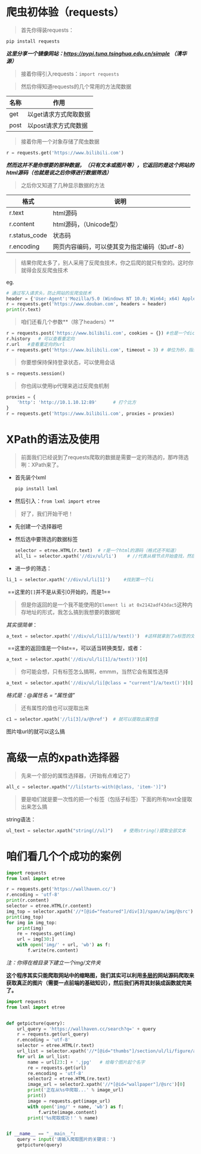 # 爬虫初体验（requests）

> 首先你得装requests：

```bash
pip install requests
```

***这里分享一个镜像网站：https://pypi.tuna.tsinghua.edu.cn/simple （清华源）***

> 接着你得引入requests：`import requests`

> 然后你得知道requests的几个常用的方法爬数据

| 名称 | 作用                  |
| ---- | --------------------- |
| get  | 以get请求方式爬取数据 |
| post | 以post请求方式爬数据  |



> 接着你用一个对象存储了爬虫数据

```python
r = requests.get('https://www.bilibili.com')
```

***然而这并不是你想要的那种数据，（只有文本或图片等），它返回的是这个网站的html源码（也就是说之后你得进行数据筛选）***

> 之后你又知道了几种显示数据的方法

| 格式          | 说明                                          |
| ------------- | --------------------------------------------- |
| r.text        | html源码                                      |
| r.content     | html源码，（Unicode型）                       |
| r.status_code | 状态码                                        |
| r.encoding    | 网页内容编码，可以使其变为指定编码（如utf-8） |



> 结果你爬太多了，别人采用了反爬虫技术，你之后爬的就只有空的。这时你就得会反反爬虫技术

eg.

```python
# 通过写入请求头，防止网站的反爬虫技术
header = {'User-Agent':'Mozilla/5.0 (Windows NT 10.0; Win64; x64) AppleWebKit/537.36 (KHTML, like Gecko) Chrome/85.0.4183.102 Safari/537.36'}
r = requests.get('https://www.douban.com', headers = header)
print(r.text)
```

> 咱们还看几个参数**（除了headers）**

````python
r = requests.post('https://www.bilibili.com', cookies = {}) #也是一个dic值
r.history 	# 可以查看重定向
r.url	#查看重定向的url
r = requests.get('https://www.bilibili.com', timeout = 3) # 单位为秒，指过了多少时间之后就停止请求
````

> 你要想保持保持登录状态，可以使用会话

```python
s = requests.session()
```

> 你也阔以使用ip代理来逃过反爬虫机制

```python
proxies = {
    'http': 'http://10.1.10.12:89' 		# 打个比方
}
r = requests.get('https://www.bilibili.com', proxies = proxies) 
```



# XPath的语法及使用

> 前面我们已经说到了requests爬取的数据是需要一定的筛选的，那咋筛选咧：XPath来了。

- 首先装个lxml

  ````bash
  pip install lxml
  ````

- 然后引入：`from lxml import etree`



> 好了，我们开始干吧！

- 先创建一个选择器吧

- 然后选中要筛选的数据标签

  ```python
  selector = etree.HTML(r.text)  # r是一个html的源码（格式还不知道）
  all_li = selector.xpath('//div/ul/li')	# //代表从根节点开始查找，然后找到想要的元素（这里是所有的li元素)
  ```

- 进一步的筛选：

```python
li_1 = selector.xpath('//div/ul/li[1]') 	#找到第一个li
```

​			==这里的`[]`并不是从索引0开始的，而是1==

> 但是你返回的是一个我不能使用的`Element li at 0x2142adf43dac5`这种内存地址的形式，我怎么搞到我想要的数据呢

*其实很简单*：

```python
a_text = selector.xpath('//div/ul/li[1]/a/text()')	#这样就拿到了a标签的文本内容
```

​		==这里的返回值是一个list==，可以适当转换类型，或者：

```python
a_text = selector.xpath('//div/ul/li[1]/a/text()')[0]
```

> 你可能会想，只有标签怎么搞啊，emmm，当然它会有属性选择

```python
a_text = selector.xpath('//div/ul/li[@class = "current"]/a/text()')[0]
```

*格式是：@属性名 = “属性值”*

> 还有属性的值也可以提取出来

```python
c1 = selector.xpath('//li[3]/a/@href')	# 就可以提取出属性值
```

图片啥url的就可以这么搞



# 高级一点的xpath选择器

> 先来一个部分的属性选择器，（开始有点难记了）

```python
all_c = selector.xpath("//li[starts-with(@class, 'item-')]")
```

> 要是咱们就是要一次性的把一个标签（包括子标签）下面的所有text全提取出来怎么搞

string语法：

````python
ul_text = selector.xpath("string(//ul)")	# 使用string()提取全部文本
````



# 咱们看几个个成功的案例

```python
import requests
from lxml import etree

r = requests.get('https://wallhaven.cc/')
r.encoding = 'utf-8'
print(r.content)
selector = etree.HTML(r.content)
img_top = selector.xpath('//*[@id="featured"]/div[3]/span/a/img/@src')
print(img_top)
for img in img_top:
    print(img)
    re = requests.get(img)
    url = img[30:]
    with open('img/' + url, 'wb') as f:
        f.write(re.content)
```

*注：你得在根目录下建立一个img/文件夹*

**这个程序其实只能爬取网站中的缩略图，我们其实可以利用<u>多层的</u>网站源码爬取来获取真正的图片（需要一点前端的基础知识），然后我们再将其封装成函数就完美了。**

```python
import requests
from lxml import etree


def getpicture(query):
    url_query = 'https://wallhaven.cc/search?q=' + query
    r = requests.get(url_query)
    r.encoding = 'utf-8'
    selector = etree.HTML(r.text)
    url_list = selector.xpath('//*[@id="thumbs"]/section/ul/li/figure/a/@href')
    for url in url_list:
        name = url[23:] + '.jpg'   # 给每个图片起个名字
        re = requests.get(url)
        re.encoding = 'utf-8'
        selector2 = etree.HTML(re.text)
        image_url = selector2.xpath('//*[@id="wallpaper"]/@src')[0]
        print('正在从%s中爬取...' % image_url)
        print()
        image = requests.get(image_url)
        with open('img/' + name, 'wb') as f:
            f.write(image.content)
        print('%s爬取成功！' % name)


if __name__ == "__main__":
    query = input('请输入爬取图片的关键词：')
    getpicture(query)
```

